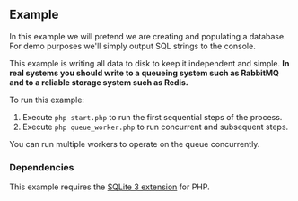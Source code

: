 Example
-------

In this example we will pretend we are creating and populating a database.  For demo purposes we'll simply 
output SQL strings to the console.

This example is writing all data to disk to keep it independent and simple. **In real systems you should write to a 
queueing system such as RabbitMQ and to a reliable storage system such as Redis.**  

To run this example:

1. Execute `php start.php` to run the first sequential steps of the process.
1. Execute `php queue_worker.php` to run concurrent and subsequent steps.

You can run multiple workers to operate on the queue concurrently.

### Dependencies

This example requires the [SQLite 3 extension](http://php.net/manual/en/book.sqlite3.php) for PHP.
